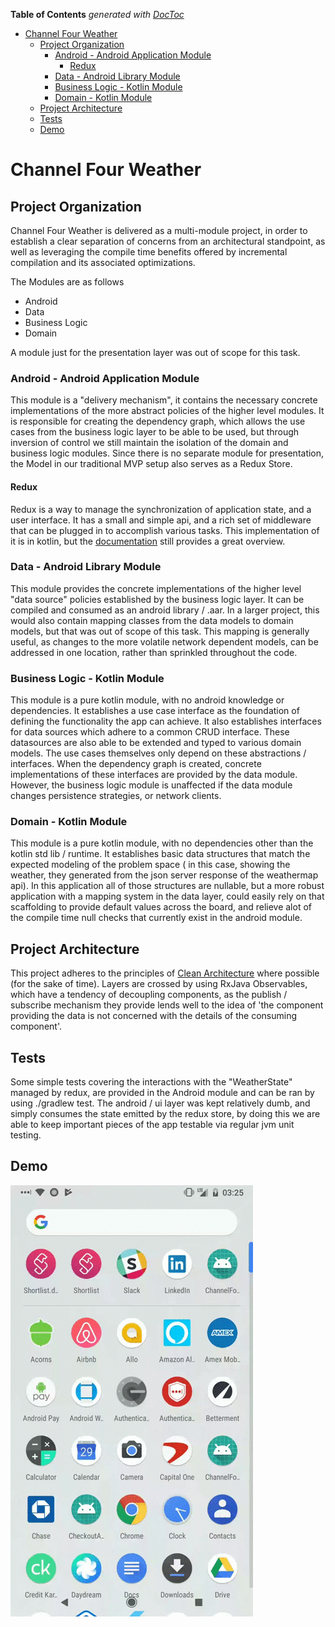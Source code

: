 <!-- START doctoc generated TOC please keep comment here to allow auto update -->
<!-- DON'T EDIT THIS SECTION, INSTEAD RE-RUN doctoc TO UPDATE -->
**Table of Contents**  *generated with [DocToc](https://github.com/thlorenz/doctoc)*

- [Channel Four Weather](#channel-four-weather)
  - [Project Organization](#project-organization)
    - [Android - Android Application Module](#android---android-application-module)
      - [Redux](#redux)
    - [Data - Android Library Module](#data---android-library-module)
    - [Business Logic - Kotlin Module](#business-logic---kotlin-module)
    - [Domain - Kotlin Module](#domain---kotlin-module)
  - [Project Architecture](#project-architecture)
  - [Tests](#tests)
  - [Demo](#demo)

<!-- END doctoc generated TOC please keep comment here to allow auto update -->

# Channel Four Weather


## Project Organization
Channel Four Weather is delivered as a multi-module project, in order to establish a clear separation of concerns from an architectural standpoint, as well as leveraging the compile time benefits offered by incremental compilation and its associated optimizations.

The Modules are as follows

* Android
* Data
* Business Logic
* Domain

A module just for the presentation layer was  out of scope for this task.

### Android - Android Application Module
This module  is a "delivery mechanism", it contains the necessary concrete implementations of the more abstract policies of the higher level modules.  It is responsible for creating the dependency graph,  which allows the use cases from the business logic layer to be able to be used, but through inversion of control we still maintain the isolation of the domain and business logic modules. Since there is no separate module for presentation, the Model in our traditional  MVP setup also serves as a Redux Store.
#### Redux
Redux is a way to manage the synchronization of  application state, and a user interface. It has a small and simple api, and a rich set of middleware that can be plugged in to accomplish various tasks. This implementation of it is in kotlin,  but the [documentation](http://redux.js.org/docs/introduction/ThreePrinciples.html) still provides a great overview.



### Data - Android Library Module
This module provides the concrete implementations of the higher level "data source"  policies established by the business logic layer. It can be compiled and consumed as an android library  / .aar.  In a larger project, this would  also contain mapping classes from the data models to domain models, but that was out of scope of this task.  This mapping is generally useful, as changes to the more volatile network dependent models, can be addressed in one location, rather than sprinkled throughout the code.

### Business Logic - Kotlin Module
This module is a pure kotlin module,  with no android knowledge or dependencies.  It establishes a use case interface as the foundation of defining the functionality the app can achieve. It also establishes interfaces for data sources which adhere to a common CRUD interface.  These datasources are also able to be extended and typed to various domain models.  The use cases themselves only depend on these abstractions  / interfaces.  When the dependency graph is created,  concrete implementations of these interfaces are provided by the data module. However, the business logic module is unaffected if the data module changes persistence strategies, or network clients.

### Domain - Kotlin Module
This module is a pure kotlin module,  with no dependencies other than the kotlin std lib / runtime.  It establishes basic data structures that match the expected modeling of the problem space ( in this case, showing the weather, they generated from the json server response of the weathermap api).  In this application all of those structures are nullable,  but a more robust application with a mapping system in the data layer,  could easily rely on that scaffolding to provide default values across the board,  and  relieve alot of the compile time null checks that currently exist in the android module.





## Project Architecture
This project adheres to the principles of [Clean Architecture](https://8thlight.com/blog/uncle-bob/2012/08/13/the-clean-architecture.html)  where possible (for the sake of time).  Layers are crossed by using RxJava Observables,  which  have a tendency  of decoupling components, as the publish / subscribe mechanism they provide lends well to the idea of 'the component providing the data is not concerned with the details of the consuming component'.

## Tests
Some simple tests covering the interactions with the "WeatherState" managed by redux,  are provided in the Android module and can be ran by using ./gradlew test.
 The android / ui layer was kept relatively dumb,  and simply consumes the state emitted by the redux store,   by doing this we are able to keep important pieces of the app testable via regular jvm unit testing.

## Demo

![demo-video](channel_four_27.gif)


